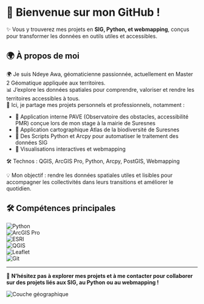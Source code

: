 # 👋 Bienvenue sur mon GitHub !

✨ Vous y trouverez mes projets en **SIG, Python, et webmapping**, conçus pour transformer les données en outils utiles et accessibles.

## 🌍 À propos de moi

🌍 Je suis Ndeye Awa, géomaticienne passionnée, actuellement en Master 2 Géomatique appliquée aux territoires.  
📊 J’explore les données spatiales pour comprendre, valoriser et rendre les territoires accessibles à tous.  
🚀 Ici, je partage mes projets personnels et professionnels, notamment :

- 🔹 Application interne PAVE (Observatoire des obstacles, accessibilité PMR) conçue lors de mon stage à la mairie de Suresnes  
- 🔹 Application cartographique Atlas de la biodiversité de Suresnes  
- 🔹 Des Scripts Python et Arcpy pour automatiser le traitement des données SIG  
- 🔹 Visualisations interactives et webmapping  

🛠️ Technos : QGIS, ArcGIS Pro, Python, Arcpy, PostGIS, Webmapping  

💡 Mon objectif : rendre les données spatiales utiles et lisibles pour accompagner les collectivités dans leurs transitions et améliorer le quotidien.

## 🛠️ Compétences principales

![Python](https://img.shields.io/badge/Python-3776AB?logo=python&logoColor=white)  
![ArcGIS Pro](https://img.shields.io/badge/ArcGIS%20Pro-4479A1?logo=esri&logoColor=white)  
![ESRI](https://img.shields.io/badge/ESRI-0079C1?logo=esri&logoColor=white)  
![QGIS](https://img.shields.io/badge/QGIS-589632?logo=qgis&logoColor=white)  
![Leaflet](https://img.shields.io/badge/Leaflet-199900?logo=leaflet&logoColor=white)  
![Git](https://img.shields.io/badge/Git-F05032?logo=git&logoColor=white)

---

🌟 **N’hésitez pas à explorer mes projets et à me contacter pour collaborer sur des projets liés aux SIG, au Python ou au webmapping !**

![Couche géographique](https://upload.wikimedia.org/wikipedia/commons/thumb/e/e1/Map_icon.svg/1200px-Map_icon.svg.png)
